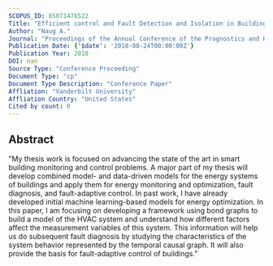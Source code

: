```yaml
---
SCOPUS_ID: 85071476522
Title: "Efficient control and Fault Detection and Isolation in Building HVAC systems"
Author: "Naug A."
Journal: "Proceedings of the Annual Conference of the Prognostics and Health Management Society, PHM"
Publication Date: {'$date': '2018-08-24T00:00:00Z'}
Publication Year: 2018
DOI: nan
Source Type: "Conference Proceeding"
Document Type: "cp"
Document Type Description: "Conference Paper"
Affliation: "Vanderbilt University"
Affliation Country: "United States"
Cited by count: 0
---
```


## Abstract
"My thesis work is focused on advancing the state of the art in smart building monitoring and control problems. A major part of my thesis will develop combined model- and data-driven models for the energy systems of buildings and apply them for energy monitoring and optimization, fault diagnosis, and fault-adaptive control. In past work, I have already developed initial machine learning-based models for energy optimization. In this paper, I am focusing on developing a framework using bond graphs to build a model of the HVAC system and understand how different factors affect the measurement variables of this system. This information will help us do subsequent fault diagnosis by studying the characteristics of the system behavior represented by the temporal causal graph. It will also provide the basis for fault-adaptive control of buildings."
